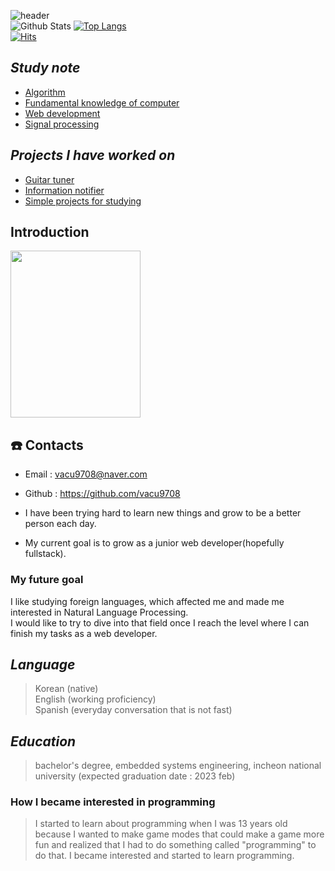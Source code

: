 ![header](https://capsule-render.vercel.app/api?type=wave&color=auto&height=300&section=header&text=My%20record&fontSize=90)<br/>
![Github Stats](https://github-readme-stats.vercel.app/api?username=vacu9708&show_icons=true)
[![Top Langs](https://github-readme-stats.vercel.app/api/top-langs/?username=vacu9708)](https://github.com/anuraghazra/github-readme-stats)<br>
[![Hits](https://hits.seeyoufarm.com/api/count/incr/badge.svg?url=https%3A%2F%2Fgithub.com%2Fvacu9708&count_bg=%2379C83D&title_bg=%23555555&icon=&icon_color=%23E7E7E7&title=hits&edge_flat=false)](https://hits.seeyoufarm.com)       

## *Study note*
* [Algorithm](https://github.com/vacu9708/Algorithm)
* [Fundamental knowledge of computer](https://github.com/vacu9708/Fundamental-knowledge)
* [Web development](https://github.com/vacu9708/Web-development)
* [Signal processing](https://github.com/vacu9708/Signal-processing)

## *Projects I have worked on*
* [Guitar tuner](https://github.com/vacu9708/Guitar-tuner)
* [Information notifier](https://github.com/vacu9708/Information_notifier)
* [Simple projects for studying](https://github.com/vacu9708/Small-projects-for-studying)

## Introduction
<img src = "https://user-images.githubusercontent.com/67142421/150077748-22b2694c-35bf-40a0-858e-a46cff23c9ef.jpg" width="208" height="267">

## ☎️ Contacts
* Email : vacu9708@naver.com
* Github : https://github.com/vacu9708

* I have been trying hard to learn new things and grow to be a better person each day.<br>
* My current goal is to grow as a junior web developer(hopefully fullstack).<br>

### My future goal
I like studying foreign languages, which affected me and made me interested in Natural Language Processing.<br>
I would like to try to dive into that field once I reach the level where I can finish my tasks as a web developer.<br>

## *Language*
>Korean (native)<br>
>English (working proficiency)<br>
>Spanish (everyday conversation that is not fast)

## *Education*
>bachelor's degree, embedded systems engineering, incheon national university (expected graduation date : 2023 feb)

### How I became interested in programming
>I started to learn about programming when I was 13 years old because I wanted to make game modes that could make a game more fun and realized
>that I had to do something called "programming" to do that. I became interested and started to learn programming.
